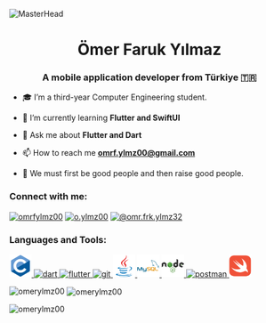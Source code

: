 
![MasterHead](https://media.licdn.com/dms/image/v2/D5616AQEDghcqTRxPQA/profile-displaybackgroundimage-shrink_350_1400/profile-displaybackgroundimage-shrink_350_1400/0/1705493473784?e=1737590400&v=beta&t=An1W-hhq7sYADkL3YNd07WHRmr6vgqCO_Jxg-3ZezLw)



<h1 align="center">Ömer Faruk Yılmaz</h1>
<h3 align="center">A mobile application developer from Türkiye 🇹🇷</h3>

- 🎓 I’m a third-year Computer Engineering student. 

- 🌱 I’m currently learning **Flutter and SwiftUI**

- 💬 Ask me about **Flutter and Dart**

- 📫 How to reach me **omrf.ylmz00@gmail.com**

- 💭 We must first be good people and then raise good people.

<h3 align="left">Connect with me:</h3>
<p align="left">
<a href="https://linkedin.com/in/omrfylmz00" target="blank"><img align="center" src="https://raw.githubusercontent.com/rahuldkjain/github-profile-readme-generator/master/src/images/icons/Social/linked-in-alt.svg" alt="omrfylmz00" height="30" width="40" /></a>
<a href="https://www.instagram.com/o.ylmz00?igsh=MmFwcDZqZnYzYm40&utm_source=qr" target="blank"><img align="center" src="https://raw.githubusercontent.com/rahuldkjain/github-profile-readme-generator/master/src/images/icons/Social/instagram.svg" alt="o.ylmz00" height="30" width="40" /></a>
<a href="https://medium.com/@omr.frk.ylmz32" target="blank"><img align="center" src="https://raw.githubusercontent.com/rahuldkjain/github-profile-readme-generator/master/src/images/icons/Social/medium.svg" alt="@omr.frk.ylmz32" height="30" width="40" /></a>
</p>

<h3 align="left">Languages and Tools:</h3>
<p align="left"> <a href="https://www.cprogramming.com/" target="_blank" rel="noreferrer"> <img src="https://raw.githubusercontent.com/devicons/devicon/master/icons/c/c-original.svg" alt="c" width="40" height="40"/> </a> <a href="https://dart.dev" target="_blank" rel="noreferrer"> <img src="https://www.vectorlogo.zone/logos/dartlang/dartlang-icon.svg" alt="dart" width="40" height="40"/> </a> <a href="https://flutter.dev" target="_blank" rel="noreferrer"> <img src="https://www.vectorlogo.zone/logos/flutterio/flutterio-icon.svg" alt="flutter" width="40" height="40"/> </a> <a href="https://git-scm.com/" target="_blank" rel="noreferrer"> <img src="https://www.vectorlogo.zone/logos/git-scm/git-scm-icon.svg" alt="git" width="40" height="40"/> </a> <a href="https://www.java.com" target="_blank" rel="noreferrer"> <img src="https://raw.githubusercontent.com/devicons/devicon/master/icons/java/java-original.svg" alt="java" width="40" height="40"/> </a> <a href="https://www.mysql.com/" target="_blank" rel="noreferrer"> <img src="https://raw.githubusercontent.com/devicons/devicon/master/icons/mysql/mysql-original-wordmark.svg" alt="mysql" width="40" height="40"/> </a> <a href="https://nodejs.org" target="_blank" rel="noreferrer"> <img src="https://raw.githubusercontent.com/devicons/devicon/master/icons/nodejs/nodejs-original-wordmark.svg" alt="nodejs" width="40" height="40"/> </a> <a href="https://postman.com" target="_blank" rel="noreferrer"> <img src="https://www.vectorlogo.zone/logos/getpostman/getpostman-icon.svg" alt="postman" width="40" height="40"/> </a> <a href="https://developer.apple.com/swift/" target="_blank" rel="noreferrer"> <img src="https://raw.githubusercontent.com/devicons/devicon/master/icons/swift/swift-original.svg" alt="swift" width="40" height="40"/> </a> </p>

<p><img align="left" src="https://github-readme-stats.vercel.app/api/top-langs?username=omerylmz00&show_icons=true&locale=en&layout=compact" alt="omerylmz00" /></p>

<p>&nbsp;<img align="center" src="https://github-readme-stats.vercel.app/api?username=omerylmz00&show_icons=true&locale=en" alt="omerylmz00" /></p>

<p align="left"> <img src="https://komarev.com/ghpvc/?username=omerylmz00&label=Profile%20views&color=0e75b6&style=flat" alt="omerylmz00" /> </p>
